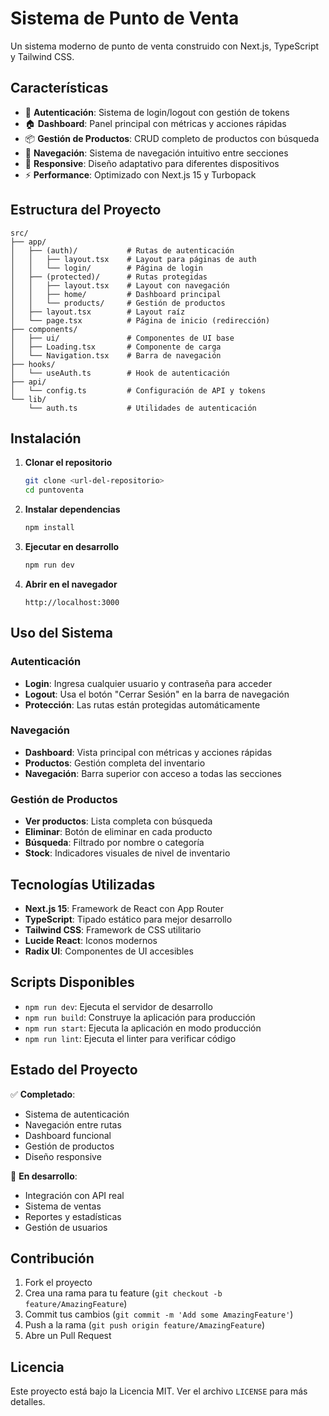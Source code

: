# Sistema de Punto de Venta

Un sistema moderno de punto de venta construido con Next.js, TypeScript y Tailwind CSS.

## Características

- 🔐 **Autenticación**: Sistema de login/logout con gestión de tokens
- 🏠 **Dashboard**: Panel principal con métricas y acciones rápidas
- 📦 **Gestión de Productos**: CRUD completo de productos con búsqueda
- 🧭 **Navegación**: Sistema de navegación intuitivo entre secciones
- 📱 **Responsive**: Diseño adaptativo para diferentes dispositivos
- ⚡ **Performance**: Optimizado con Next.js 15 y Turbopack

## Estructura del Proyecto

```
src/
├── app/
│   ├── (auth)/           # Rutas de autenticación
│   │   ├── layout.tsx    # Layout para páginas de auth
│   │   └── login/        # Página de login
│   ├── (protected)/      # Rutas protegidas
│   │   ├── layout.tsx    # Layout con navegación
│   │   ├── home/         # Dashboard principal
│   │   └── products/     # Gestión de productos
│   ├── layout.tsx        # Layout raíz
│   └── page.tsx          # Página de inicio (redirección)
├── components/
│   ├── ui/               # Componentes de UI base
│   ├── Loading.tsx       # Componente de carga
│   └── Navigation.tsx    # Barra de navegación
├── hooks/
│   └── useAuth.ts        # Hook de autenticación
├── api/
│   └── config.ts         # Configuración de API y tokens
└── lib/
    └── auth.ts           # Utilidades de autenticación
```

## Instalación

1. **Clonar el repositorio**
   ```bash
   git clone <url-del-repositorio>
   cd puntoventa
   ```

2. **Instalar dependencias**
   ```bash
   npm install
   ```

3. **Ejecutar en desarrollo**
   ```bash
   npm run dev
   ```

4. **Abrir en el navegador**
   ```
   http://localhost:3000
   ```

## Uso del Sistema

### Autenticación
- **Login**: Ingresa cualquier usuario y contraseña para acceder
- **Logout**: Usa el botón "Cerrar Sesión" en la barra de navegación
- **Protección**: Las rutas están protegidas automáticamente

### Navegación
- **Dashboard**: Vista principal con métricas y acciones rápidas
- **Productos**: Gestión completa del inventario
- **Navegación**: Barra superior con acceso a todas las secciones

### Gestión de Productos
- **Ver productos**: Lista completa con búsqueda
- **Eliminar**: Botón de eliminar en cada producto
- **Búsqueda**: Filtrado por nombre o categoría
- **Stock**: Indicadores visuales de nivel de inventario

## Tecnologías Utilizadas

- **Next.js 15**: Framework de React con App Router
- **TypeScript**: Tipado estático para mejor desarrollo
- **Tailwind CSS**: Framework de CSS utilitario
- **Lucide React**: Iconos modernos
- **Radix UI**: Componentes de UI accesibles

## Scripts Disponibles

- `npm run dev`: Ejecuta el servidor de desarrollo
- `npm run build`: Construye la aplicación para producción
- `npm run start`: Ejecuta la aplicación en modo producción
- `npm run lint`: Ejecuta el linter para verificar código

## Estado del Proyecto

✅ **Completado**:
- Sistema de autenticación
- Navegación entre rutas
- Dashboard funcional
- Gestión de productos
- Diseño responsive

🔄 **En desarrollo**:
- Integración con API real
- Sistema de ventas
- Reportes y estadísticas
- Gestión de usuarios

## Contribución

1. Fork el proyecto
2. Crea una rama para tu feature (`git checkout -b feature/AmazingFeature`)
3. Commit tus cambios (`git commit -m 'Add some AmazingFeature'`)
4. Push a la rama (`git push origin feature/AmazingFeature`)
5. Abre un Pull Request

## Licencia

Este proyecto está bajo la Licencia MIT. Ver el archivo `LICENSE` para más detalles.
